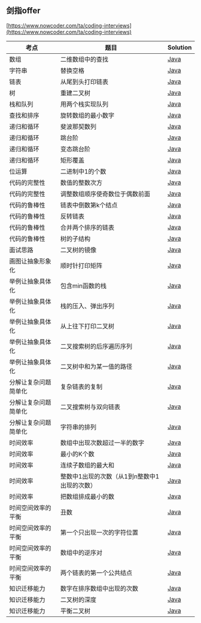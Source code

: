 ## 剑指offer  
[https://www.nowcoder.com/ta/coding-interviews](https://www.nowcoder.com/ta/coding-interviews)  



| 考点 | 题目 | Solution |
|---| ----- | -------- |
|数组 |二维数组中的查找 | [Java](./src/SearchInTwoDimensionalArray.java)|
|字符串 |替换空格 | [Java](./src/ReplaceSpace.java)|
|链表 |从尾到头打印链表 | [Java](./src/PrintListFromTailToHead.java)|
|树 |重建二叉树 | [Java](./src/ReConstructBinaryTree.java)|
|栈和队列 |用两个栈实现队列 | [Java](./src/QueueWithTwoStacks.java)|
|查找和排序 |旋转数组的最小数字 | [Java](./src/MinNumberInRotateArray.java)|
|递归和循环 |斐波那契数列 | [Java](./src/Fibonacci.java)|
|递归和循环 |跳台阶 | [Java](./src/JumpFloor.java)|
|递归和循环 |变态跳台阶 | [Java](./src/JumpFloorII.java)|
|递归和循环 |矩形覆盖 | [Java](./src/RectCover.java)|
|位运算 |二进制中1的个数 | [Java](src/NumberOf1InBinary.java)|
|代码的完整性 |数值的整数次方 | [Java](./src/Power.java)|
|代码的完整性 |调整数组顺序使奇数位于偶数前面 | [Java](./src/ReorderArray.java)|
|代码的鲁棒性 |链表中倒数第k个结点 | [Java](./src/FindKthToTail.java)|
|代码的鲁棒性 |反转链表 | [Java](./src/ReverseList.java)|
|代码的鲁棒性 |合并两个排序的链表 | [Java](./src/MergeSortedLists.java)|
|代码的鲁棒性 |树的子结构 | [Java](./src/SubstructureInTree.java)|
|面试思路 |二叉树的镜像 | [Java](./src/MirrorOfBinaryTree.java)|
|画图让抽象形象化 |顺时针打印矩阵 | [Java](./src/PrintMatrix.java)|
|举例让抽象具体化 |包含min函数的栈 | [Java](./src/MinInStack.java)|
|举例让抽象具体化 |栈的压入、弹出序列 | [Java](./src/StackPushPopOrder.java)|
|举例让抽象具体化 |从上往下打印二叉树 | [Java](./src/PrintFromTopToBottom.java)|
|举例让抽象具体化 |二叉搜索树的后序遍历序列 | [Java](./src/SquenceOfBST.java)|
|举例让抽象具体化 |二叉树中和为某一值的路径 | [Java](./src/PathInTree.java)|
|分解让复杂问题简单化 |复杂链表的复制 | [Java](./src/CopyComplexList.java)|
|分解让复杂问题简单化 |二叉搜索树与双向链表 | [Java](./src/ConvertBinarySearchTree.java)|
|分解让复杂问题简单化 |字符串的排列 | [Java](./src/StringPermutation.java)|
|时间效率 |数组中出现次数超过一半的数字 | [Java](./src/MoreThanHalfNumber.java)|
|时间效率 |最小的K个数 | [Java](./src/KLeastNumbers.java)|
|时间效率 |连续子数组的最大和 | [Java](./src/GreatestSumOfSubArray.java)|
|时间效率 |整数中1出现的次数（从1到n整数中1出现的次数） | [Java](./src/NumberOf1.java)|
|时间效率 |把数组排成最小的数 | [Java](./src/SortArrayForMinNumber.java)|
|时间空间效率的平衡 |丑数 | [Java](./src/UglyNumber.java)|
|时间空间效率的平衡 |第一个只出现一次的字符位置 | [Java](./src/FirstNotRepeatingChar.java)|
|时间空间效率的平衡 |数组中的逆序对 | [Java](./src/InversePairs.java)|
|时间空间效率的平衡 |两个链表的第一个公共结点 | [Java](./src/FirstCommonNodesInLists.java)|
|知识迁移能力 |数字在排序数组中出现的次数 | [Java](./src/NumberOfK.java)|
|知识迁移能力 |二叉树的深度 | [Java](./src/TreeDepth.java)|
|知识迁移能力 |平衡二叉树 | [Java](./src/BalancedBinaryTree.java)|

